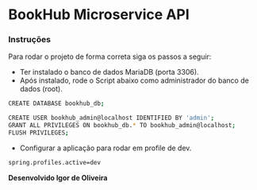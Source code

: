 # BookHub Microservice API

### Instruções

Para rodar o projeto de forma correta siga os passos a seguir:

- Ter instalado o banco de dados MariaDB (porta 3306).
- Após instalado, rode o Script abaixo como administrador do banco de dados (root).
```sh
CREATE DATABASE bookhub_db;

CREATE USER bookhub_admin@localhost IDENTIFIED BY 'admin';
GRANT ALL PRIVILEGES ON bookhub_db.* TO bookhub_admin@localhost;
FLUSH PRIVILEGES;
```
- Configurar a aplicação para rodar em profile de dev.
```sh
spring.profiles.active=dev
```

**Desenvolvido Igor de Oliveira**


